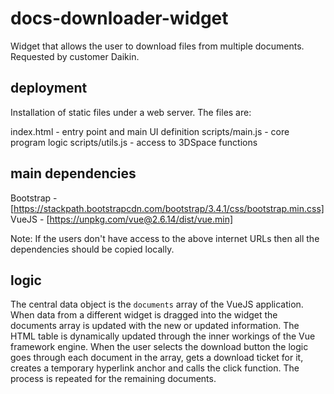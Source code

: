 # docs-downloader-widget

Widget that allows the user to download files from multiple documents. Requested by customer Daikin.

## deployment

Installation of static files under a web server. The files are:

index.html - entry point and main UI definition
scripts/main.js  - core program logic
scripts/utils.js - access to 3DSpace functions

## main dependencies

Bootstrap - [https://stackpath.bootstrapcdn.com/bootstrap/3.4.1/css/bootstrap.min.css]
VueJS - [https://unpkg.com/vue@2.6.14/dist/vue.min]

Note: If the users don't have access to the above internet URLs then all the dependencies should be copied locally.

## logic

The central data object is the `documents` array of the VueJS application. When data from a different widget is dragged into the widget the documents array is updated with the new or updated information. The HTML table is dynamically updated through the inner workings of the Vue framework engine. When the user selects the download button the logic goes through each document in the array, gets a download ticket for it, creates a temporary hyperlink anchor and calls the click function. The process is repeated for the remaining documents.
